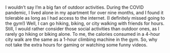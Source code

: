I wouldn’t say I’m a big fan of outdoor activities. 
During the COVID pandemic, I lived alone in my apartment for over nine months, and I found it tolerable as long as I had access to the internet. (I definitely missed going to the gym!) 
Well, I can go hiking, biking, or city walking with friends for hours. Still, I would rather consider those social activities than outdoor ones, as I rarely go hiking or biking alone. 
To me, the calories consumed in a 4-hour city walk are the same as a 1-hour climbing machine in the gym. So, why not take the extra hours for gaming or watching some funny videos.